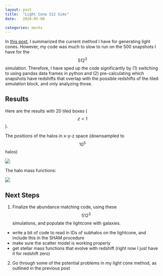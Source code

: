 ```yaml
---
layout: post
title:  "Light Cone 512 Sims"
date:   2020-05-08

categories: mocks
---
```



In <a href="https://ndrakos.github.io/blog/mocks/Light_Cone_Tests/">this post</a>, I summarized the current method I have for generating light cones. However, my code was much to slow to run on the 500 snapshots I have for the $$512^3$$ simulation. Therefore, I have sped up the code significantly by (1) switching to using pandas data frames in python and (2) pre-calculating which snapshots have redshifts that overlap with the possible redshifts of the tiled simulation block, and only analyzing those.


## Results

Here are the results with 20 tiled boxes ($$z<1$$).

The positions of the halos in x-y-z space (downsampled to $$10^5$$ halos)

<img src="{{ site.baseurl }}/assets/plots/20200508_Lightcone_xyz.png">

The halo mass functions:


<img src="{{ site.baseurl }}/assets/plots/20200508_wfirst_HaloMassFunction.png">



## Next Steps

1) Finalize the abundance matching code, using these $$512^3$$ simulations, and populate the lightcone with galaxies.

- write a bit of code to read in IDs of subhalos on the lightcone, and include this in the SHAM procedure
- make sure the scatter model is working properly
- get stellar mass functions that evolve with redshift (right now I just have it for redshift zero)

2) Go through some of the potential problems in my light cone method, as outlined in the previous post
